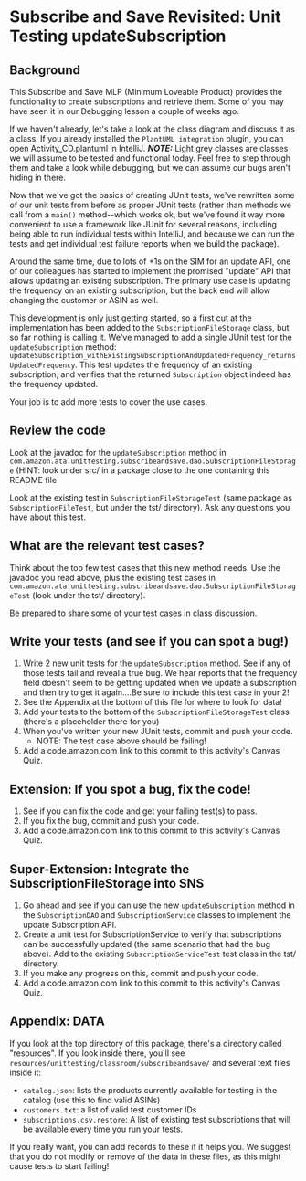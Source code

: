 # Subscribe and Save Revisited: Unit Testing updateSubscription

## Background

This Subscribe and Save MLP (Minimum Loveable Product) provides the functionality to create subscriptions and retrieve 
them. Some of you may have seen it in our Debugging lesson a couple of weeks ago.

If we haven't already, let's take a look at the class diagram and discuss it as a class.
If you already installed the `PlantUML integration` plugin, you can open Activity_CD.plantuml in IntelliJ.
***NOTE:*** Light grey classes are classes we will assume to be tested and functional today.
Feel free to step through them and take a look while debugging, but we can assume our bugs aren't
hiding in there. 

Now that we've got the basics of creating JUnit tests, we've rewritten some of our unit tests from before
as proper JUnit tests (rather than methods we call from a `main()` method--which works ok, but we've found
it way more convenient to use a framework like JUnit for several reasons, including being able to run
individual tests within IntelliJ, and because we can run the tests and get individual test failure reports
when we build the package).

Around the same time, due to lots of +1s on the SIM for an update API, one of our colleagues has started
to implement the promised "update" API that allows updating an existing subscription.
The primary use case is updating the frequency on an existing subscription, but the back end will allow
changing the customer or ASIN as well.

This development is only just getting started, so a first cut at the implementation has been added to the
`SubscriptionFileStorage` class, but so far nothing is calling it. We've managed to add a single JUnit test
for the `updateSubscription` method:
`updateSubscription_withExistingSubscriptionAndUpdatedFrequency_returnsUpdatedFrequency`. This test
updates the frequency of an existing subscription, and verifies that the returned `Subscription` object
indeed has the frequency updated.

Your job is to add more tests to cover the use cases.

## Review the code

Look at the javadoc for the `updateSubscription` method in
`com.amazon.ata.unittesting.subscribeandsave.dao.SubscriptionFileStorage` (HINT: look under src/ in
a package close to the one containing this README file

Look at the existing test in `SubscriptionFileStorageTest` (same package as `SubscriptionFileTest`, but under
the tst/ directory). Ask any questions you have about this test.

## What are the relevant test cases?

Think about the top few test cases that this new method needs. Use the javadoc you read above, plus
the existing test cases in
`com.amazon.ata.unittesting.subscribeandsave.dao.SubscriptionFileStorageTest`
(look under the tst/ directory).

Be prepared to share some of your test cases in class discussion.

## Write your tests (and see if you can spot a bug!)

1. Write 2 new unit tests for the `updateSubscription` method. See if any of those tests fail and reveal
   a true bug. We hear reports that the frequency field doesn't seem to be getting updated when we update a
   subscription and then try to get it again....Be sure to include this test case in your 2!
1. See the Appendix at the bottom of this file for where to look for data!
1. Add your tests to the bottom of the `SubscriptionFileStorageTest` class (there's a placeholder there for you)
1. When you've written your new JUnit tests, commit and push your code.
    * NOTE: The test case above should be failing!
1. Add a code.amazon.com link to this commit to this activity's Canvas Quiz.

## Extension: If you spot a bug, fix the code!

1. See if you can fix the code and get your failing test(s) to pass.
1. If you fix the bug, commit and push your code.
1. Add a code.amazon.com link to this commit to this activity's Canvas Quiz.

## Super-Extension: Integrate the SubscriptionFileStorage into SNS

1. Go ahead and see if you can use the new `updateSubscription` method in the `SubscriptionDAO` and
   `SubscriptionService` classes to implement the update Subscription API.
1. Create a unit test for SubscriptionService to verify that subscriptions can be successfully updated
   (the same scenario that had the bug above). Add to the existing `SubscriptionServiceTest` test class
   in the tst/ directory.
1. If you make any progress on this, commit and push your code.
1. Add a code.amazon.com link to this commit to this activity's Canvas Quiz.

## Appendix: DATA

If you look at the top directory of this package, there's a directory called "resources". If you look inside
there, you'll see `resources/unittesting/classroom/subscribeandsave/` and several text files inside it:
* `catalog.json`: lists the products currently available for testing in the catalog (use this to find valid ASINs)
* `customers.txt`: a list of valid test customer IDs
* `subscriptions.csv.restore`: A list of existing test subscriptions that will be available every time you run
  your tests.

If you really want, you can add records to these if it helps you. We suggest that you do not modify or remove
of the data in these files, as this might cause tests to start failing!

